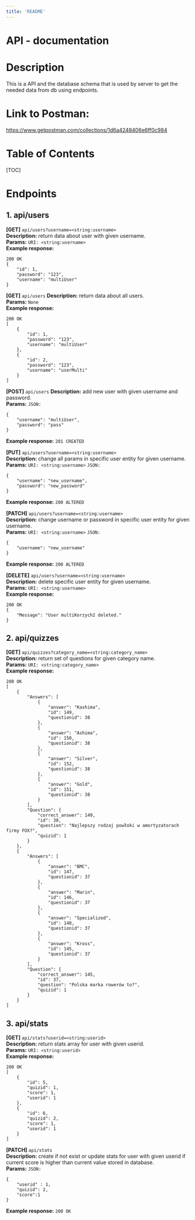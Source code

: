 ```yaml
---
title: 'README'
---
```


API - documentation
===

# Description

This is a API and the database schema that is used by server to get the needed data from db using endpoints.

# Link to Postman:
https://www.getpostman.com/collections/1d6a4248406e6ff0c984

# Table of Contents

[TOC]

# Endpoints
## 1. api/users
**[GET]** `api/users?username=<string:username>`\
**Description:** return data about user with given username.\
**Params:** `URI: <string:username>`\
**Example response:**
```gherkin=
200 OK
{
    "id": 1,
    "password": "123",
    "username": "multiUser"
}
```

**[GET]** `api/users`
**Description:** return data about all users.\
**Params:** `None`\
**Example response:**
```gherkin=
200 OK
[
    {
        "id": 1,
        "password": "123",
        "username": "multiUser"
    },
    {
        "id": 2,
        "password": "123",
        "username": "userMulti"
    }
]
```

**[POST]** `api/users`
**Description:** add new user with given username and password.\
**Params:** `JSON:`
```gherkin=
{
    "username": "multiUser",
    "password": "pass"
}
```
**Example response:** `201 CREATED`

**[PUT]** `api/users?username=<string:username>`\
**Description:** change all params in specific user entity for given username.\
**Params:** `URI: <string:username>` `JSON:`
```gherkin=
{
    "username": "new_username",
    "password": "new_password"
}
```
**Example response:** `200 ALTERED`

**[PATCH]** `api/users?username=<string:username>`\
**Description:** change username or password in specific user entity for given username.\
**Params:** `URI: <string:username>` `JSON:`
```gherkin=
{
    "username": "new_username"
}
```
**Example response:** `200 ALTERED`

**[DELETE]** `api/users?username=<string:username>`\
**Description:** delete specific user entity for given username.\
**Params:** `URI: <string:username>`\
**Example response:**
```gherkin=
200 OK
{
    "Message": "User multiKorzych2 deleted."
}
```
## 2. api/quizzes

**[GET]** `api/quizzes?category_name=<string:category_name>`\
**Description:** return set of questions for given category name.\
**Params:** `URI: <string:category_name>`\
**Example response:**
```gherkin=
200 OK
[
    {
        "Answers": [
            {
                "answer": "Kashima",
                "id": 149,
                "questionid": 38
            },
            {
                "answer": "Ashima",
                "id": 150,
                "questionid": 38
            },
            {
                "answer": "Silver",
                "id": 152,
                "questionid": 38
            },
            {
                "answer": "Gold",
                "id": 151,
                "questionid": 38
            }
        ],
        "Question": {
            "correct_answer": 149,
            "id": 38,
            "question": "Najlepszy rodzaj powłoki w amortyzatorach firmy FOX?",
            "quizid": 1
        }
    },
    {
        "Answers": [
            {
                "answer": "BMC",
                "id": 147,
                "questionid": 37
            },
            {
                "answer": "Marin",
                "id": 146,
                "questionid": 37
            },
            {
                "answer": "Specialized",
                "id": 148,
                "questionid": 37
            },
            {
                "answer": "Kross",
                "id": 145,
                "questionid": 37
            }
        ],
        "Question": {
            "correct_answer": 145,
            "id": 37,
            "question": "Polska marka rowerów to?",
            "quizid": 1
        }
    }
]
```

## 3. api/stats

**[GET]** `api/stats?userid=<string:userid>`\
**Description:** return stats array for user with given userid.\
**Params:** `URI: <string:userid>`\
**Example response:**
```gherkin=
200 OK
[
    {
        "id": 5,
        "quizid": 1,
        "score": 1,
        "userid": 1
    },
    {
        "id": 6,
        "quizid": 2,
        "score": 1,
        "userid": 1
    }
]
```

**[PATCH]** `api/stats`\
**Description:** create if not exist or update stats for user with given userid if current score is higher than current value stored in database.\
**Params:** `JSON:`
```gherkin=
{
    "userid" : 1,
    "quizid": 2,
    "score":1
}
```
**Example response:** `200 OK`

